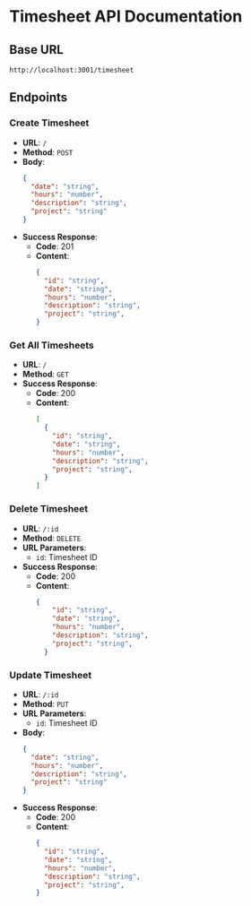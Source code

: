 # Timesheet API Documentation

## Base URL
`http://localhost:3001/timesheet`

## Endpoints

### Create Timesheet
- **URL**: `/`
- **Method**: `POST`
- **Body**:
  ```json
  {
    "date": "string",
    "hours": "number",
    "description": "string",
    "project": "string"
  }
  ```
- **Success Response**:
  - **Code**: 201
  - **Content**:
    ```json
    {
      "id": "string",
      "date": "string",
      "hours": "number",
      "description": "string",
      "project": "string",
    }
    ```

### Get All Timesheets
- **URL**: `/`
- **Method**: `GET`
- **Success Response**:
  - **Code**: 200
  - **Content**:
    ```json
    [
      {
        "id": "string",
        "date": "string",
        "hours": "number",
        "description": "string",
        "project": "string",
      }
    ]
    ```

### Delete Timesheet
- **URL**: `/:id`
- **Method**: `DELETE`
- **URL Parameters**:
  - `id`: Timesheet ID
- **Success Response**:
  - **Code**: 200
  - **Content**: 
    ```json
    {
        "id": "string",
        "date": "string",
        "hours": "number",
        "description": "string",
        "project": "string",
      }
    ```

### Update Timesheet
- **URL**: `/:id`
- **Method**: `PUT`
- **URL Parameters**:
  - `id`: Timesheet ID
- **Body**:
  ```json
  {
    "date": "string",
    "hours": "number",
    "description": "string",
    "project": "string"
  }
  ```
- **Success Response**:
  - **Code**: 200
  - **Content**:
    ```json
    {
      "id": "string",
      "date": "string",
      "hours": "number",
      "description": "string",
      "project": "string",
    }
    ```